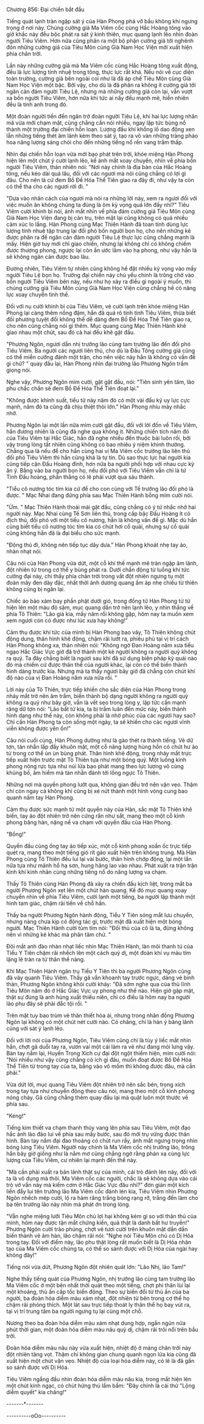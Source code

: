 




Chương 856: Đại chiến bắt đầu




Tiếng quát lạnh tràn ngập sát ý của Hàn Phong phá vỡ bầu không khí ngưng trọng ở nơi này. Chúng cường giả Ma Viêm cốc cùng Hắc Hoàng tông vào giờ khắc này đều bộc phát ra sát ý kinh thiên, mục quang lạnh lẽo nhìn đoàn người Tiêu Viêm. Hơn nữa cũng phân ra một bộ phận cường giả tới nghênh đón những cường giả của Tiêu Môn cùng Già Nam Học Viện mới xuất hiện phía chân trời.

Lần này những cường giả mà Ma Viêm cốc cùng Hắc Hoàng tông xuất động, đều là lực lượng tinh nhuệ trong tông, thực lực rất khá. Nếu nói về cục diện toàn trường, cường giả bên ngoài coi như là đã áp chế Tiêu Môn cùng Già Nam Học Viện một bậc. Bởi vậy, cho dù là đã phân ra không ít cường giả tới ngăn cản đám người Tiêu Lệ, nhưng mà những cường giả còn lại, vẫn vượt xa bốn người Tiêu Viêm, hơn nữa khí tức ai nấy đều mạnh mẽ, hiển nhiên đều là tinh anh trong đó.

Một đoàn người tiến đến ngăn trở đoàn người Tiêu Lệ, khi hai lực lượng nhân mã vừa mới chạm mặt, cũng chẳng cần nói nhiều, ngay lập tức bùng nổ thành một trường đại chiến hỗn loạn. Lượng đấu khí khổng lồ dao động xen lẫn những tiếng thét âm lãnh kèm theo sát ý, tạo ra vô vàn những tràng pháo hoa năng lượng sáng chói cho đến những tiếng nổ rền vang trầm thấp.

Nhìn đại chiến hỗn loạn vừa mới bạo phát trên trời, khóe miệng Hàn Phong hiện lên một chút ý cười lạnh lẽo, kế ánh mắt xoay chuyển, nhìn về phía bốn người Tiêu Viêm, thản nhiên nói: "Nơi này chính là địa bàn của Hắc Hoàng tông, nếu kéo dài quá lâu, đối với các ngươi mà nói cũng chẳng có lợi gì đâu. Cho nên là cứ đem Bồ Đề Hóa Thể Tiên giao ra đây đi, như vậy ta còn có thể tha cho các ngươi rời đi. "

"Dựa vào nhân cách của ngươi mà nói ra những lời này, xem ra ngươi đối với việc muốn ăn không chúng ta đúng là ôm kỳ vọng quá lớn đấy nhỉ?" Tiêu Viêm cười khinh bỉ nói, ánh mắt nhìn về phía đám cường giả Tiêu Môn cùng Già Nam Học Viện đang bị cản trụ, trên mặt lại cũng không có quá nhiều cảm xúc lo lắng. Hàn Phong cùng Mạc Thiên Hành đã toan tính dùng lực lượng tinh nhuệ tập trung lại đối phó bốn người bọn họ, cho nên những kẻ được phân ra để ngăn cản đám người Tiêu Lệ thực lực cũng chẳng mạnh là mấy. Hiện giờ tuy mới chỉ giao chiến, nhưng lại không chỉ có không chiếm được thượng phong, ngược lại còn ẩn ước lâm vào hạ phong, như vậy hẳn là sẽ không ngăn cản được bao lâu.

Đương nhiên, Tiêu Viêm tự nhiên cũng không hề đặt nhiều kỳ vọng vào mấy người Tiêu Lệ bọn họ. Trường đại chiến này chủ yếu chính là trông chờ vào bốn người Tiêu Viêm bên này, nếu như họ xảy ra điều gì ngoài ý muốn, thì chúng cường giả Tiêu Môn cùng Già Nam Học Viện cũng chẳng hề có năng lực xoay chuyển tình thế.

Đối với nụ cười khinh bỉ của Tiêu Viêm, vẻ cười lạnh trên khóe miệng Hàn Phong lại càng thêm nồng đậm, hắn đã quá rõ tính tình Tiêu Viêm, thừa biết đối phương tuyệt đối không thể dễ dàng đem Bồ Đề Hóa Thể Tiên giao ra, cho nên cũng chẳng nói gì thêm. Mục quang cùng Mạc Thiên Hành khẽ giao nhau một chút, sau đó cả hai đều khẽ gật đầu.

"Phương Ngôn, ngươi dẫn nhị trưởng lão cùng tam trưởng lão đến đối phó Tiêu Viêm. Ba người các ngươi liên thủ, cho dù là Đấu Tông cường giả cũng có thể miễn cưỡng đánh một trận, cho nên việc này hẳn là không có vấn đề gì chứ? " quay đầu lại, Hàn Phong nhìn đại trưởng lão Phương Ngôn trầm giọng nói.

Nghe vậy, Phương Ngôn mỉm cười, gật gật đầu, nói: "Tiên sinh yên tâm, lão phu chắc chắn sẽ đem Bồ Đề Hóa Thể Tiên đoạt lại."

"Không được khinh suất, tiểu tử này năm đó có một vài đấu kỹ uy lực cực mạnh, năm đó ta cũng đã chịu thiệt thòi lớn." Hàn Phong nhíu mày nhắc nhở.

Phương Ngôn lại một lần nữa mỉm cười gật đầu, đối với lời đồn về Tiêu Viêm, hắn đương nhiên là cũng đã nghe qua không ít. Những chiến tích năm đó của Tiêu Viêm tại Hắc Giác, hắn đã nghe nhiều đến thuộc bài luôn rồi, bởi vậy trong lòng tất nhiên cũng không có bao nhiêu ý niệm khinh thường. Chẳng qua là nếu để cho hắn cùng hai vị Ma Viêm cốc trưởng lão liên thủ đối phó Tiêu Viêm thì hắn cũng khá là tự tin. Dù sao thực lực hai người kia cũng tiếp cận Đấu Hoàng đỉnh, hơn nữa ba người phối hợp với nhau cực kỳ ăn ý. Bằng vào ba người bọn họ, nếu đối phó với Tiêu Viêm vẫn chỉ là tứ Tinh Đấu hoàng, phần thắng có lẽ phải vượt qua sáu thành.

"Tiểu cô nương tóc tím kia cứ để cho con cùng với Tề trưởng lão đối phó là được. " Mạc Nhai đang đứng phía sau Mạc Thiên Hành bỗng mỉm cười nói.

"Ừm. " Mạc Thiên Hành thoải mái gật đầu, cũng chẳng có ý tứ nhắc nhở hai người này. Mạc Nhai cùng Tề Sơn liên thủ, trong cấp bậc Đấu Hoàng ít có địch thủ, đối phó với một tiểu cô nương, hẳn là không vấn đề gì. Mặc dù hắn cũng biết tiểu cô nương tóc tím kia có chút hơi cổ quái, nhưng sự cổ quái cũng không hẳn đã là đại biểu cho sức mạnh.

"Động thủ đi, không nên tiếp tục dây dưa." Hàn Phong khoát nhẹ tay áo, nhàn nhạt nói.

Câu nói của Hàn Phong vừa dứt, một cỗ khí thế mạnh mẽ tràn ngập âm lãnh, đột nhiên từ trong cơ thể y bùng phát ra. Dưới chấn động từ luồng khí tức cường đại này, chỉ thấy phía chân trời trong vắt đột nhiên ngưng tụ một đoàn mây đen dày đặc, nhất thời ánh dương quang ấm áp nhẹ chiếu từ thiên không cũng bị ngăn lại.

Chiếc áo bào xám bay phần phật dưới gió, trong đồng tử Hàn Phong từ từ hiện lên một màu đỏ sậm, mục quang dần trở nên lạnh lẽo, y nhìn thẳng về phía Tô Thiên: "Lão già kia, mấy năm rồi không gặp, hôm nay ta muốn xem xem ngươi còn có được như lúc xưa hay không!"

Cảm thụ được khí tức của mình bị Hàn Phong bao vây, Tô Thiên không chút động dung, thân hình khẽ động, chậm rãi lướt ra, phiêu phù tại vị trí cách Hàn Phong không xa, thản nhiên nói: "Không ngờ Đan Hoàng năm xưa tiếu ngạo Hắc Giác Vực giờ đã trở thành một kẻ người không ra người quỷ không ra quỷ. Ta đây chẳng biết là ngươi sau khi đã sử dụng biện pháp kỳ quái nào đó mà chiếm cứ được thân thể của người khác, lại còn có thể biến thành hình dáng trước kia. Nhưng mà ta thấy ngươi bây giờ đã chẳng còn chút khí độ nào của vị Đan Hoàng năm xưa nữa rồi. "

Lời này của Tô Thiên, trực tiếp khiến cho sắc diện của Hàn Phong trong nháy mắt trở nên âm trầm, biến thành bộ dạng người không ra người quỷ không ra quỷ như bây giờ, vẫn là vết sẹo trong lòng y, lập tức cắn mạnh răng dữ tợn nói: "Lão bất tử kia, ta bị trầm luân đến mức này, biến thành hình dạng như thế này, còn không phải là nhờ phúc của các ngươi hay sao? Chỉ cần Hàn Phong ta còn sống một ngày, ta sẽ khiến cho các ngươi vĩnh viễn không được yên ổn!"

Câu nói cuối cùng, Hàn Phong dường như là gào thét ra thành tiếng. Vẻ dữ tợn, tàn nhẫn lấp đầy khuôn mặt, một cỗ năng lượng hùng hồn có chút hư ảo từ trong cơ thể ùn ùn bùng phát. Thân hình khẽ động, trong nháy mắt trực tiếp xuất hiện trước mặt Tô Thiên tựa như một bóng quỷ. Một luồng kình phong nóng rực tựa như núi lửa bạo phát mang theo lực lượng vô cùng khủng bố, âm hiểm mà tàn nhẫn đánh tới lồng ngực Tô Thiên.

Những nơi mà quyền phong lướt qua, không gian đều trở nên vặn vẹo. Thậm chí còn ngay cả không khí cũng bị xé nứt thành một hình vòng cung bao quanh nắm tay Hàn Phong.

Cảm thụ được sức mạnh từ một quyền này của Hàn, sắc mặt Tô Thiên khẽ biến, tay áo đột nhiên trở nên cứng rắn như sắt, mang theo một cỗ kình phong băng hàn, nặng nề va chạm với quyền đầu của Hàn Phong.

"Bồng!"

Quyền đầu cùng ống tay áo tiếp xúc, một cỗ kình phong xoắn ốc trực tiếp quét ra, mang theo một tiếng gió rít gào xuất hiện trên không trung. Mà Hàn Phong cùng Tô Thiên đều lui lại vài bước, thân hình chớp động, lại một lần nữa tựa như mãnh hổ hạ sơn, hung hăng lao vào nhau. Phát xuất ra trận trận kình khí kinh nhân cùng những tiếng nổ do năng lượng va chạm.

Thấy Tô Thiên cùng Hàn Phong đã xảy ra chiến đấu kịch liệt, trong mắt ba người Phương Ngôn xẹt lên một chút hàn quang. Kế đó mục quang xoay chuyển nhìn về phía Tiêu Viêm, cười lạnh một tiếng, ba người lập thành một hình tam giác, chậm rãi tiến về chỗ hắn.

Thấy ba người Phương Ngôn hành động, Tiểu Y Tiên sóng mắt lưu chuyển, nhưng nàng chưa kịp có động tác gì, trước mặt đã xuất hiện một bóng người. Mạc Thiên Hành cười tủm tỉm nói: "Đối thủ của cô là ta, đừng không nên vì những kẻ khác mà phân tâm chứ. "

Đôi mắt anh đào nhàn nhạt liếc nhìn Mạc Thiên Hành, làn môi thanh tú của Tiểu Y Tiên chậm rãi nhếch lên một cách quỷ dị, một đoàn khí vụ màu tím lặng lẽ tràn ra từ thân thể nàng.

Khi Mạc Thiên Hành ngăn trụ Tiểu Y Tiên thì ba người Phương Ngôn cũng đã vây quanh Tiêu Viêm. Thấy gã vẫn khoanh tay trước ngực, dáng vẻ bình thản, Phương Ngôn không khỏi cười khảy: "Đã sớm nghe qua của thủ lĩnh Tiêu Môn năm đó ở Hắc Giác Vực uy phong như thế nào. Hiện giờ gặp mặt, thật sự đúng là anh hùng xuất thiếu niên, chỉ có điều là hôm nay ba người lão phu đây sẽ phải đắc tội rồi. "

Trên mặt tuy bao trùm vẻ thân thiết hòa ái, nhưng trong nhãn đồng Phương Ngôn lại không có một chút nét cười nào. Có chăng, chỉ là hàn ý băng lãnh cùng với sát ý lạnh lẽo.

Đối với lời nói của Phương Ngôn, Tiêu Viêm cũng chỉ là tùy ý liếc mắt nhìn hắn, chợt gã duỗi tay ra, vươn vai một cái làm ra vẻ như đang mỏi lưng vậy. Bàn tay nắm lại, Huyền Trọng Xích cự đại đột ngột thiểm hiện, mỉm cười nói: "Nói nhiều như vậy cũng chẳng có ích gì đâu, muốn đoạt được Bồ Đề Hóa Thể Tiên từ trong tay của ta, bằng vào võ mồm thì không được đâu, mà cần phải."

Vừa dứt lời, mục quang Tiêu Viêm đột nhiên trở nên sắc bén, trọng xích trong tay tựa như chuyển động theo câu nói, mang theo một cỗ kình phong nóng cháy. Gã cũng chẳng thèm quay đầu lại mà quật luôn một thước về phía sau.

"Keng!"

Tiếng kim thiết va chạm thanh thúy vang lên phía sau Tiêu Viêm, một đạo hắc ảnh lảo đảo lui về phía sau mấy bước, sau đó mới trụ vững được thân hình. Bàn tay nắm đại đao thoáng có chút run rẩy, ánh mắt ngưng trọng nhìn bóng lưng Tiêu Viêm. Người này chính là Ma Viêm cốc nhị trưởng lão, trông hắn bây giờ giống như là nằm mơ cũng chẳng ngờ rằng phản xạ cùng lực lượng của Tiêu Viêm, cư nhiên lại mạnh đến thế này.

"Mà cần phải xuất ra bản lãnh thật sự của mình, cái trò đánh lén này, đối với ta là vô dụng mà thôi. Ma Viêm cốc các người, chắc là sẽ không dựa vào cái trò vớ vẩn này mà kiếm cơm ở Hắc Giác Vực đâu nhỉ?" đơn giản một kích liền đẩy lui tên trưởng lão Ma Viêm cốc đánh lén kia, Tiêu Viêm nhìn Phương Ngôn nhếch mép cười, lộ ra hàm răng trắng bóng rạng rỡ, trắng đến làm cho ba tên trưởng lão này nhìn mà phát ớn trong lòng.

"Vẫn nghe miệng lưỡi Tiêu Môn chủ lợi hại không kém gì so với thân thủ của mình, hôm nay được tận mắt chứng kiến, quả thật là danh bất hư truyền!" Phương Ngôn cười trào phúng, chợt vẻ tươi cười trên khuôn mặt dần dần biến thành vẻ âm hàn, lão chậm rãi nói: "Nghe nói Tiêu Môn chủ có Dị Hỏa trong tay. Đối với điểm này, lão phu thật lòng rất muốn biết là Dị Hỏa nhân tạo của Ma Viêm cốc chúng ta, có thể so sánh được với Dị Hỏa của ngài hay không đây!"

Tiếng nói vừa dứt, Phương Ngôn đột nhiên quát lớn: "Lão Nhị, lão Tam!"

Nghe thấy tiếng quát của Phương Ngôn, nhị trưởng lão cùng tam trưởng lão Ma Viêm cốc ở một bên nhất thời quát theo một tiếng, chợt phi thân lùi lại một khoảng, thủ ấn cấp tốc biến động. Theo sự biến đổi từ thủ ấn của ba người, ba đoàn hỏa diễm màu xám nhạt, đột nhiên từ bên trong cơ thể họ chậm rãi phóng thích. Một lát sau trực tiếp thoát ly thân thể họ bay vút ra, tại vị trí trung tâm ba người ngưng tụ lại cùng một chỗ.

Nương theo ba đoàn hỏa diễm màu xám nhạt dung hợp, ngắn ngủn nửa phút thời gian, một đoàn hỏa diễm màu nâu quỷ dị, chậm rãi trôi nổi trên bầu trời.

Đoàn hỏa diễm màu nâu này vừa xuất hiện, nhiệt độ ở mảng chân trời này đột nhiên tăng vọt. Thậm chí không gian chung quanh ngọn lửa kia cũng đã xuất hiện một chút vặn vẹo. Nhiệt độ của loại hỏa diễm này, có lẽ là đã gần so sánh được với Dị Hỏa.

Tiêu Viêm ngẩng đầu nhìn đoàn hỏa diễm màu nâu kia, trong mắt hiện lên một chút kinh ngạc, có chút hứng thú lẩm bẩm: "Đây chính là cái thứ "Lộng diễm quyết" kia chăng!"

-------*-------

----------oOo----------




